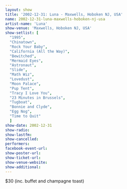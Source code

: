 ```yaml
---
layout: show
title: '2002-12-31: Luna - Maxwells, Hoboken NJ, USA'
name: 2002-12-31-luna-maxwells-hoboken-nj-usa
artist-name: 'Luna'
show-venue: 'Maxwells, Hoboken NJ, USA'
show-setlist: [
  "1995",
  "Chinatown",
  "Rock Your Baby",
  "California (All the Way)",
  "Bewitched",
  "Mermaid Eyes",
  "Astronaut",
  "Slide",
  "Math Wiz",
  "Lovedust",
  "Moon Palace",
  "Pup Tent",
  "Tracy I Love You",
  "23 Minutes in Brussels",
  "Tugboat",
  "Bonnie and Clyde",
  "Egg Nog",
  "Time to Quit"
  ]
show-date: 2002-12-31
show-radio: 
show-lastfm: 
show-cancelled: 
performers: 
facebook-event-url: 
show-poster-url: 
show-ticket-url: 
show-venue-website: 
show-additional: 
---
```


$30 (inc. buffet and champagne toast) 